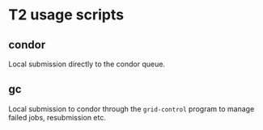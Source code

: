 # T2 usage scripts

## condor
Local submission directly to the condor queue.

## gc
Local submission to condor through the `grid-control` program to manage failed jobs, resubmission etc.
